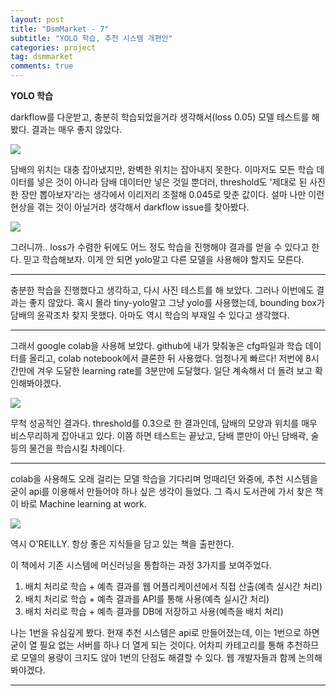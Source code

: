 ```yaml
---
layout: post
title: "DsmMarket - 7"
subtitle: "YOLO 학습, 추천 시스템 개편안"
categories: project
tag: dsmmarket
comments: true
---
```


**YOLO 학습**

darkflow를 다운받고, 충분히 학습되었을거라 생각해서(loss 0.05) 모델 테스트를 해봤다. 결과는 매우 좋지 않았다.

![](https://imgur.com/cXjCwWu.png)

담배의 위치는 대충 잡아냈지만, 완벽한 위치는 잡아내지 못한다. 이마저도 모든 학습 데이터를 넣은 것이 아니라 담배 데이터만 넣은 것일 뿐더러, threshold도 '제대로 된 사진 한 장만 뽑아보자'라는 생각에서 이리저리 조절해 0.045로 맞춘 값이다. 설마 나만 이런 현상을 겪는 것이 아닐거라 생각해서 darkflow issue를 찾아봤다.

![](https://imgur.com/4mJIX4C.png)

그러니까.. loss가 수렴한 뒤에도 어느 정도 학습을 진행해야 결과를 얻을 수 있다고 한다. 믿고 학습해보자. 이게 안 되면 yolo말고 다른 모델을 사용해야 할지도 모른다.

---

충분한 학습을 진행했다고 생각하고, 다시 사진 테스트를 해 보았다. 그러나 이번에도 결과는 좋지 않았다. 혹시 몰라 tiny-yolo말고 그냥 yolo를 사용했는데, bounding box가 담배의 윤곽조차 찾지 못했다. 아마도 역시 학습의 부재일 수 있다고 생각했다.

---

그래서 google colab을 사용해 보았다. github에 내가 맞춰놓은 cfg파일과 학습 데이터를 올리고, colab notebook에서 클론한 뒤 사용했다. 엄청나게 빠르다! 저번에 8시간만에 겨우 도달한 learning rate를 3분만에 도달했다. 일단 계속해서 더 돌려 보고 확인해봐야겠다.

![](https://imgur.com/t4Fkqim.png)

무척 성공적인 결과다. threshold를 0.3으로 한 결과인데, 담배의 모양과 위치를 매우 비스무리하게 잡아내고 있다. 이쯤 하면 테스트는 끝났고, 담배 뿐만이 아닌 담배곽, 술 등의 물건을 학습시킬 차례이다.

---

colab을 사용해도 오래 걸리는 모델 학습을 기다리며 멍때리던 와중에, 추천 시스템을 굳이 api를 이용해서 만들어야 하나 싶은 생각이 들었다. 그 즉시 도서관에 가서 찾은 책이 바로 Machine learning at work.

![](https://imgur.com/LSjUKgf.png)

역시 O'REILLY. 항상 좋은 지식들을 담고 있는 책을 출판한다.

이 책에서 기존 시스템에 머신러닝을 통합하는 과정 3가지를 보여주었다. 

1. 배치 처리로 학습 + 예측 결과를 웹 어플리케이션에서 직접 산출(예측 실시간 처리)
2. 배치 처리로 학습 + 예측 결과를 API를 통해 사용(예측 실시간 처리)
3. 배치 처리로 학습 + 예측 결과를 DB에 저장하고 사용(예측을 배치 처리)

나는 1번을 유심깊게 봤다. 현재 추천 시스템은 api로 만들어졌는데, 이는 1번으로 하면 굳이 열 필요 없는 서버를  하나 더 열게 되는 것이다. 어차피 카테고리를 통해 추천하므로 모델의 용량이 크지도 않아 1번의 단점도 해결할 수 있다. 웹 개발자들과 함께 논의해 봐야겠다.

---

